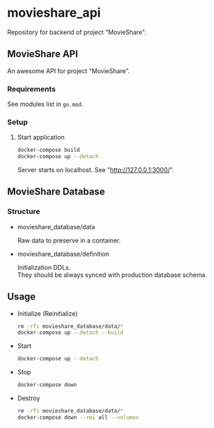 # movieshare_api

Repository for backend of project "MovieShare".

## MovieShare API

An awesome API for project "MovieShare".

### Requirements

See modules list in `go.mod`.

### Setup

1. Start application

    ```sh
    docker-compose build
    docker-compose up --detach
    ```

    Server starts on localhost.
    See "http://127.0.0.1:3000/".


## MovieShare Database

### Structure

- movieshare_database/data

  Raw data to preserve in a container.

- movieshare_database/definition

  Initialization DDLs.  
  They should be always synced with production database schema.

## Usage

- Initialize (Reinitialize)

    ```sh
    rm -rfi movieshare_database/data/*
    docker-compose up --detach --build
    ```

- Start

    ```sh
    docker-compose up --detach
    ```

- Stop

    ```sh
    docker-compose down
    ```

- Destroy

    ```sh
    rm -rfi movieshare_database/data/*
    docker-compose down --rmi all --volumes
    ```

